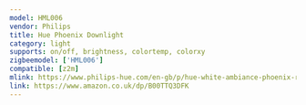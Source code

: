 ```yaml
---
model: HML006
vendor: Philips
title: Hue Phoenix Downlight
category: light
supports: on/off, brightness, colortemp, colorxy
zigbeemodel: ['HML006']
compatible: [z2m]
mlink: https://www.philips-hue.com/en-gb/p/hue-white-ambiance-phoenix-recessed-spotlight/3115531PH
link: https://www.amazon.co.uk/dp/B00TTQ3DFK
---
```


